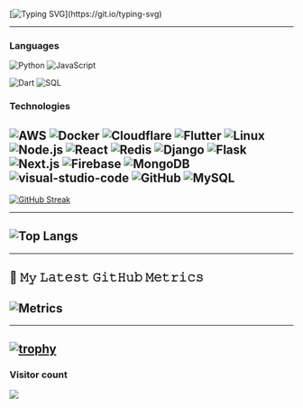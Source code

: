 [![Typing SVG](https://readme-typing-svg.demolab.com?font=Roboto&pause=1000&vCenter=true&width=435&lines=Hi%2C;Familiar+with+full+stack+Django%2C+flask;Good+at+python+css+javascript+telegram+bots;Flutter+dev;React+%2CNextjs+%2CNode+js+dev;Full+stack+web+and+native+app+dev;Learning.....)](https://git.io/typing-svg)

---
### Languages

![Python](https://img.shields.io/badge/-Python-000?&logo=Python)
![JavaScript](https://img.shields.io/badge/-JavaScript-000?&logo=JavaScript)

![Dart](https://img.shields.io/badge/-Dart-000?&logo=Dart&logoColor=blue)
![SQL](https://img.shields.io/badge/-SQL-000?&logo=MySQL)



### Technologies

![AWS](https://img.shields.io/badge/-AWS-000?&logo=Amazon-AWS&logoColor=F90)
![Docker](https://img.shields.io/badge/-Docker-000?&logo=Docker)
![Cloudflare](https://img.shields.io/badge/-Cloudflare-000?&logo=Cloudflare)
![Flutter](https://img.shields.io/badge/-Flutter-000?&logo=Flutter&logoColor=blue)
![Linux](https://img.shields.io/badge/-Linux-000?&logo=Linux)
![Node.js](https://img.shields.io/badge/-Node.js-000?&logo=node.js)
![React](https://img.shields.io/badge/-React-000?&logo=React)
![Redis](https://img.shields.io/badge/-Redis-000?&logo=Redis)
![Django](https://img.shields.io/badge/-Django-000?&logo=Django&logoColor=green)
![Flask](https://img.shields.io/badge/-Flask-000?&logo=Flask&logoColor=red)
![Next.js](https://img.shields.io/badge/-Next.js-000?&logo=Next.js)
![Firebase](https://img.shields.io/badge/-Firebase-000?&logo=Firebase)
![MongoDB](https://img.shields.io/badge/-Mongo-000?&logo=MongoDB)
![visual-studio-code](https://img.shields.io/badge/-VScode-000?&logo=visual-studio-code&logoColor=blue)
![GitHub](https://img.shields.io/badge/-GitHub-000?&logo=github)
![MySQL](https://img.shields.io/badge/-MySQL-000?&logo=mysql)
---

[![GitHub Streak](https://streak-stats.demolab.com?user=Santo-philip&theme=radical&hide_border=true&date_format=%5BY%20%5DM%20j)](https://git.io/streak-stats)


---
![Top Langs](https://github-readme-stats.vercel.app/api/top-langs/?username=Santo-Philip&hide=TeX&layout=compact)
---

---
## 🔔 𝙼𝚢 𝙻𝚊𝚝𝚎𝚜𝚝 𝙶𝚒𝚝𝙷𝚞𝚋 𝙼𝚎𝚝𝚛𝚒𝚌𝚜
![Metrics](https://metrics.lecoq.io/Santo-Philip?template=classic&base.header=0&gists=1&lines=1&config.timezone=kolkata%2FToronto)
---
----
[![trophy](https://github-profile-trophy.vercel.app/?username=Santo-Philip&theme=onedark)](https://github.com/ryo-ma/github-profile-trophy)
----


### Visitor count
<img src="https://profile-counter.glitch.me/Santo-Philip/count.svg" />
